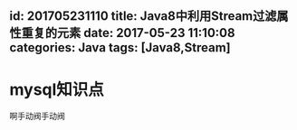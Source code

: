 id: 201705231110
title: Java8中利用Stream过滤属性重复的元素
date: 2017-05-23 11:10:08
categories: Java
tags: [Java8,Stream]
---------
# mysql知识点

啊手动阀手动阀